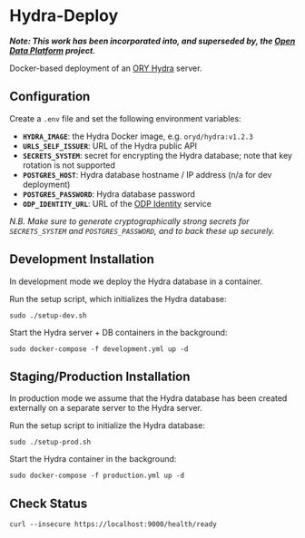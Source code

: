 # Hydra-Deploy

***Note: This work has been incorporated into, and superseded by, the [Open Data Platform](https://github.com/SAEONData/Open-Data-Platform) project.***

Docker-based deployment of an [ORY Hydra](https://www.ory.sh/docs/hydra/) server.

## Configuration

Create a `.env` file and set the following environment variables:

- **`HYDRA_IMAGE`**: the Hydra Docker image, e.g. `oryd/hydra:v1.2.3`
- **`URLS_SELF_ISSUER`**: URL of the Hydra public API
- **`SECRETS_SYSTEM`**: secret for encrypting the Hydra database; note that key rotation is not supported
- **`POSTGRES_HOST`**: Hydra database hostname / IP address (n/a for dev deployment)
- **`POSTGRES_PASSWORD`**: Hydra database password
- **`ODP_IDENTITY_URL`**: URL of the [ODP Identity](https://github.com/SAEONData/ODP-Identity) service

_N.B. Make sure to generate cryptographically strong secrets for `SECRETS_SYSTEM` and `POSTGRES_PASSWORD`,
and to back these up securely._

## Development Installation

In development mode we deploy the Hydra database in a container.

Run the setup script, which initializes the Hydra database:

    sudo ./setup-dev.sh

Start the Hydra server + DB containers in the background:

    sudo docker-compose -f development.yml up -d

## Staging/Production Installation

In production mode we assume that the Hydra database has been created externally on a
separate server to the Hydra server.

Run the setup script to initialize the Hydra database:

    sudo ./setup-prod.sh

Start the Hydra container in the background:

    sudo docker-compose -f production.yml up -d

## Check Status

    curl --insecure https://localhost:9000/health/ready
